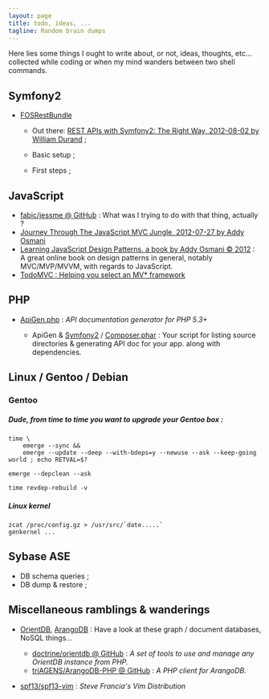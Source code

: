 ```yaml
---
layout: page
title: todo, ideas, ...
tagline: Random brain dumps
---
```


Here lies some things I ought to write about, or not, ideas, thoughts, etc...
collected while coding or when my mind wanders between two shell commands.

## Symfony2

* [FOSRestBundle](https://github.com/FriendsOfSymfony/FOSRestBundle)

    - Out there: [REST APIs with Symfony2: The Right Way, 2012-08-02 by William Durand](http://williamdurand.fr/2012/08/02/rest-apis-with-symfony2-the-right-way/) ;

    - Basic setup ;

    - First steps ;

## JavaScript

* [fabic/jessme @ GitHub](https://github.com/fabic/jessme) : What was I trying to do with that thing, actually ?
* [Journey Through The JavaScript MVC Jungle, 2012-07-27 by Addy Osmani](http://coding.smashingmagazine.com/2012/07/27/journey-through-the-javascript-mvc-jungle/)
* [Learning JavaScript Design Patterns, a book by Addy Osmani © 2012](http://addyosmani.com/resources/essentialjsdesignpatterns/book/) : A great online book on design patterns in general, notably MVC/MVP/MVVM, with regards to JavaScript.
* [TodoMVC : Helping you select an MV* framework](http://addyosmani.github.com/todomvc/)

## PHP

* [ApiGen.php](http://apigen.org/) : _API documentation generator for PHP 5.3+_

    - ApiGen & [Symfony2](http://symfony.com/) / [Composer.phar](http://getcomposer.org/) : Your
      script for listing source directories & generating API doc for your app.
      along with dependencies.

## Linux / Gentoo / Debian

### Gentoo

##### Dude, from time to time you want to upgrade your Gentoo box :

    time \
        emerge --sync &&
        emerge --update --deep --with-bdeps=y --newuse --ask --keep-going world ; echo RETVAL=$?

    emerge --depclean --ask

    time revdep-rebuild -v

##### Linux kernel

    zcat /proc/config.gz > /usr/src/`date.....`
    genkernel ...

## Sybase ASE

* DB schema queries ;
* DB dump & restore ;

## Miscellaneous ramblings & wanderings

* [OrientDB](http://www.orientdb.org/), [ArangoDB](http://www.arangodb.org/) : Have a look at these graph / document databases, NoSQL things...

    - [doctrine/orientdb @ GitHub](https://github.com/doctrine/orientdb-odm) : _A set of tools to use and manage any OrientDB instance from PHP._
    - [triAGENS/ArangoDB-PHP @ GitHub](https://github.com/triAGENS/ArangoDB-PHP) : _A PHP client for ArangoDB._

* [spf13/spf13-vim](https://github.com/spf13/spf13-vim) : _Steve Francia's Vim Distribution_

